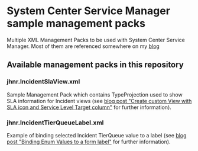 # System Center Service Manager sample management packs
Multiple XML Management Packs to be used with System Center Service Manager. Most of them are referenced somewhere on my [blog](https://blog.jhnr.ch/)

## Available management packs in this repository
### jhnr.IncidentSlaView.xml
Sample Management Pack which contains TypeProjection used to show SLA information for Incident views (see [blog post "Create custom View with SLA icon and Service Level Target column"](https://blog.jhnr.ch/2013/07/05/create-custom-view-with-sla-icon-and-service-level-target-column/) for further information).

### jhnr.IncidentTierQueueLabel.xml
Example of binding selected Incident TierQueue value to a label (see [blog post "Binding Enum Values to a form label"](https://blog.jhnr.ch/2015/11/25/binding-enum-values-to-a-form-label/) for further information).
